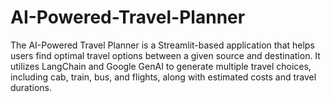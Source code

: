 # AI-Powered-Travel-Planner
The AI-Powered Travel Planner is a Streamlit-based application that helps users find optimal travel options between a given source and destination. It utilizes LangChain and Google GenAI to generate multiple travel choices, including cab, train, bus, and flights, along with estimated costs and travel durations.

